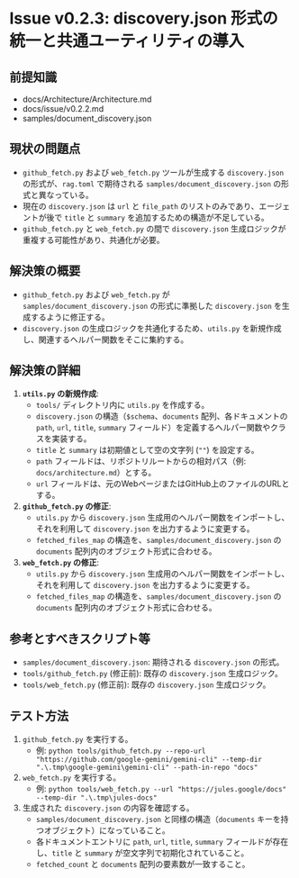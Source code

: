 # Issue v0.2.3: discovery.json 形式の統一と共通ユーティリティの導入

## 前提知識
- docs/Architecture/Architecture.md
- docs/issue/v0.2.2.md
- samples/document_discovery.json

## 現状の問題点
- `github_fetch.py` および `web_fetch.py` ツールが生成する `discovery.json` の形式が、`rag.toml` で期待される `samples/document_discovery.json` の形式と異なっている。
- 現在の `discovery.json` は `url` と `file_path` のリストのみであり、エージェントが後で `title` と `summary` を追加するための構造が不足している。
- `github_fetch.py` と `web_fetch.py` の間で `discovery.json` 生成ロジックが重複する可能性があり、共通化が必要。

## 解決策の概要
- `github_fetch.py` および `web_fetch.py` が `samples/document_discovery.json` の形式に準拠した `discovery.json` を生成するように修正する。
- `discovery.json` の生成ロジックを共通化するため、`utils.py` を新規作成し、関連するヘルパー関数をそこに集約する。

## 解決策の詳細
1.  **`utils.py` の新規作成**:
    - `tools/` ディレクトリ内に `utils.py` を作成する。
    - `discovery.json` の構造（`$schema`、`documents` 配列、各ドキュメントの `path`, `url`, `title`, `summary` フィールド）を定義するヘルパー関数やクラスを実装する。
    - `title` と `summary` は初期値として空の文字列 (`""`) を設定する。
    - `path` フィールドは、リポジトリルートからの相対パス（例: `docs/architecture.md`）とする。
    - `url` フィールドは、元のWebページまたはGitHub上のファイルのURLとする。
2.  **`github_fetch.py` の修正**:
    - `utils.py` から `discovery.json` 生成用のヘルパー関数をインポートし、それを利用して `discovery.json` を出力するように変更する。
    - `fetched_files_map` の構造を、`samples/document_discovery.json` の `documents` 配列内のオブジェクト形式に合わせる。
3.  **`web_fetch.py` の修正**:
    - `utils.py` から `discovery.json` 生成用のヘルパー関数をインポートし、それを利用して `discovery.json` を出力するように変更する。
    - `fetched_files_map` の構造を、`samples/document_discovery.json` の `documents` 配列内のオブジェクト形式に合わせる。

## 参考とすべきスクリプト等
- `samples/document_discovery.json`: 期待される `discovery.json` の形式。
- `tools/github_fetch.py` (修正前): 既存の `discovery.json` 生成ロジック。
- `tools/web_fetch.py` (修正前): 既存の `discovery.json` 生成ロジック。

## テスト方法
1.  `github_fetch.py` を実行する。
    - 例: `python tools/github_fetch.py --repo-url "https://github.com/google-gemini/gemini-cli" --temp-dir ".\.tmp\google-gemini\gemini-cli" --path-in-repo "docs"`
2.  `web_fetch.py` を実行する。
    - 例: `python tools/web_fetch.py --url "https://jules.google/docs" --temp-dir ".\.tmp\jules-docs"`
3.  生成された `discovery.json` の内容を確認する。
    - `samples/document_discovery.json` と同様の構造（`documents` キーを持つオブジェクト）になっていること。
    - 各ドキュメントエントリに `path`, `url`, `title`, `summary` フィールドが存在し、`title` と `summary` が空文字列で初期化されていること。
    - `fetched_count` と `documents` 配列の要素数が一致すること。
